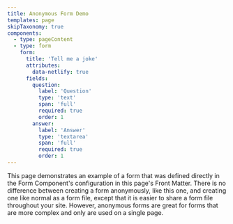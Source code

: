 ```yaml
---
title: Anonymous Form Demo
templates: page
skipTaxonomy: true
components:
  - type: pageContent
  - type: form
    form: 
      title: 'Tell me a joke'
      attributes:
        data-netlify: true
      fields:
        question:
          label: 'Question'
          type: 'text'
          span: 'full'
          required: true
          order: 1
        answer:
          label: 'Answer'
          type: 'textarea'
          span: 'full'
          required: true
          order: 1
---
```


This page demonstrates an example of a form that was defined directly in the Form Component's configuration in this 
page's Front Matter. There is no difference between creating a form anonymously, like this one, and creating one like 
normal as a form file, except that it is easier to share a form file throughout your site. However, anonymous forms are
great for forms that are more complex and only are used on a single page.